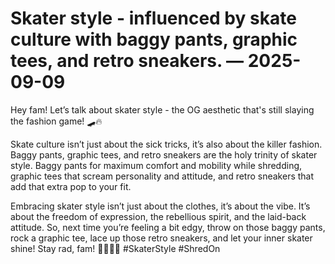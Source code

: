 # Skater style - influenced by skate culture with baggy pants, graphic tees, and retro sneakers. — 2025-09-09

Hey fam! Let’s talk about skater style - the OG aesthetic that's still slaying the fashion game! 🛹🔥

Skate culture isn’t just about the sick tricks, it’s also about the killer fashion. Baggy pants, graphic tees, and retro sneakers are the holy trinity of skater style. Baggy pants for maximum comfort and mobility while shredding, graphic tees that scream personality and attitude, and retro sneakers that add that extra pop to your fit.

Embracing skater style isn’t just about the clothes, it’s about the vibe. It’s about the freedom of expression, the rebellious spirit, and the laid-back attitude. So, next time you’re feeling a bit edgy, throw on those baggy pants, rock a graphic tee, lace up those retro sneakers, and let your inner skater shine! Stay rad, fam! ✌🏼🤙🏼 #SkaterStyle #ShredOn
